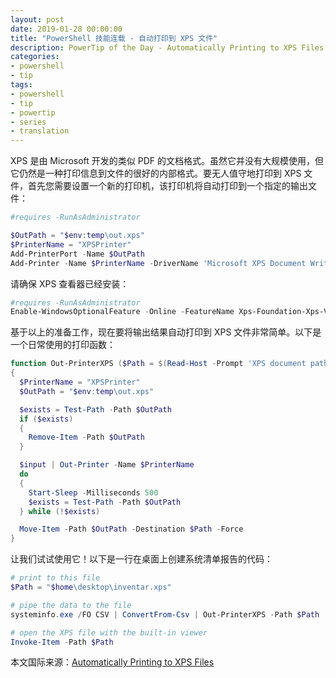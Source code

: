 ```yaml
---
layout: post
date: 2019-01-28 00:00:00
title: "PowerShell 技能连载 - 自动打印到 XPS 文件"
description: PowerTip of the Day - Automatically Printing to XPS Files
categories:
- powershell
- tip
tags:
- powershell
- tip
- powertip
- series
- translation
---
```

XPS 是由 Microsoft 开发的类似 PDF 的文档格式。虽然它并没有大规模使用，但它仍然是一种打印信息到文件的很好的内部格式。要无人值守地打印到 XPS 文件，首先您需要设置一个新的打印机，该打印机将自动打印到一个指定的输出文件：

```powershell
#requires -RunAsAdministrator

$OutPath = "$env:temp\out.xps"
$PrinterName = "XPSPrinter"
Add-PrinterPort -Name $OutPath
Add-Printer -Name $PrinterName -DriverName 'Microsoft XPS Document Writer v4' -PortName $OutPath
```

请确保 XPS 查看器已经安装：

```powershell
#requires -RunAsAdministrator
Enable-WindowsOptionalFeature -Online -FeatureName Xps-Foundation-Xps-Viewer -NoRestart
```

基于以上的准备工作，现在要将输出结果自动打印到 XPS 文件非常简单。以下是一个日常使用的打印函数：

```powershell
function Out-PrinterXPS ($Path = $(Read-Host -Prompt 'XPS document path to create'))
{
  $PrinterName = "XPSPrinter"
  $OutPath = "$env:temp\out.xps"

  $exists = Test-Path -Path $OutPath
  if ($exists)
  {
    Remove-Item -Path $OutPath
  }

  $input | Out-Printer -Name $PrinterName
  do
  {
    Start-Sleep -Milliseconds 500
    $exists = Test-Path -Path $OutPath
  } while (!$exists)

  Move-Item -Path $OutPath -Destination $Path -Force
}
```

让我们试试使用它！以下是一行在桌面上创建系统清单报告的代码：

```powershell
# print to this file
$Path = "$home\desktop\inventar.xps"

# pipe the data to the file
systeminfo.exe /FO CSV | ConvertFrom-Csv | Out-PrinterXPS -Path $Path

# open the XPS file with the built-in viewer
Invoke-Item -Path $Path
```

<!--more-->
本文国际来源：[Automatically Printing to XPS Files](https://community.idera.com/database-tools/powershell/powertips/b/tips/posts/automatically-printing-to-xps-files)
